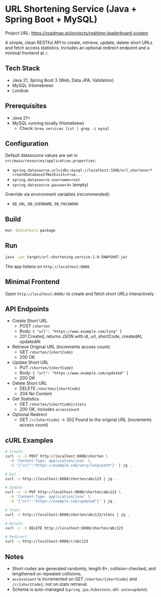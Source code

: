 # URL Shortening Service (Java + Spring Boot + MySQL)

Project URL: https://roadmap.sh/projects/realtime-leaderboard-system

A simple, clean RESTful API to create, retrieve, update, delete short URLs and fetch access statistics. Includes an optional redirect endpoint and a minimal frontend at `/`.

## Tech Stack
- Java 21, Spring Boot 3 (Web, Data JPA, Validation)
- MySQL (Homebrew)
- Lombok

## Prerequisites
- Java 21+
- MySQL running locally (Homebrew)
  - Check: `brew services list | grep -i mysql`

## Configuration
Default datasource values are set in `src/main/resources/application.properties`:
- `spring.datasource.url=jdbc:mysql://localhost:3306/url_shortener?createDatabaseIfNotExist=true...`
- `spring.datasource.username=root`
- `spring.datasource.password=` (empty)

Override via environment variables (recommended):
- `DB_URL`, `DB_USERNAME`, `DB_PASSWORD`

## Build
```bash
mvn -DskipTests package
```

## Run
```bash
java -jar target/url-shortening-service-1.0-SNAPSHOT.jar
```
The app listens on `http://localhost:8080`.

## Minimal Frontend
Open `http://localhost:8080/` to create and fetch short URLs interactively.

## API Endpoints
- Create Short URL
  - POST `/shorten`
  - Body: `{ "url": "https://www.example.com/long" }`
  - 201 Created, returns JSON with id, url, shortCode, createdAt, updatedAt
- Retrieve Original URL (increments access count)
  - GET `/shorten/{shortCode}`
  - 200 OK
- Update Short URL
  - PUT `/shorten/{shortCode}`
  - Body: `{ "url": "https://www.example.com/updated" }`
  - 200 OK
- Delete Short URL
  - DELETE `/shorten/{shortCode}`
  - 204 No Content
- Get Statistics
  - GET `/shorten/{shortCode}/stats`
  - 200 OK, includes `accessCount`
- Optional Redirect
  - GET `/r/{shortCode}` → 302 Found to the original URL (increments access count)

## cURL Examples
```bash
# Create
curl -s -X POST http://localhost:8080/shorten \
  -H 'Content-Type: application/json' \
  -d '{"url":"https://example.com/very/long/path"}' | jq .

# Get
curl -s http://localhost:8080/shorten/abc123 | jq .

# Update
curl -s -X PUT http://localhost:8080/shorten/abc123 \
  -H 'Content-Type: application/json' \
  -d '{"url":"https://example.com/updated"}' | jq .

# Stats
curl -s http://localhost:8080/shorten/abc123/stats | jq .

# Delete
curl -i -X DELETE http://localhost:8080/shorten/abc123

# Redirect
curl -i http://localhost:8080/r/abc123
```

## Notes
- Short codes are generated randomly, length 6+, collision-checked, and lengthened on repeated collisions.
- `accessCount` is incremented on GET `/shorten/{shortCode}` and `/r/{shortCode}`; not on stats retrieval.
- Schema is auto-managed (`spring.jpa.hibernate.ddl-auto=update`).
